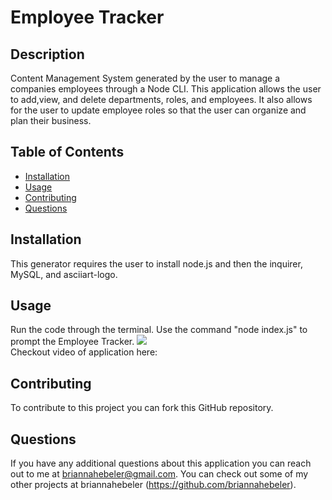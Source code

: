 # Employee Tracker

## Description
Content Management System generated by the user to manage a companies employees through a Node CLI. This application allows the user to add,view, and delete departments, roles, and employees.  It also allows for the user to update employee roles so that the user can organize and plan their business.

## Table of Contents  
* [Installation](#installation)
* [Usage](#usage)
* [Contributing](#contributing)
* [Questions](#questions)

## Installation
This generator requires the user to install node.js and then the inquirer, MySQL, and asciiart-logo.


## Usage 
Run the code through the terminal. Use the command "node index.js" to prompt the Employee Tracker.
![](./assets/media/screenshot.png)   
Checkout video of application here: 

## Contributing
To contribute to this project you can fork this GitHub repository.

## Questions
If you have any additional questions about this application you can reach out to me at briannahebeler@gmail.com.
You can check out some of my other projects at briannahebeler (https://github.com/briannahebeler).

